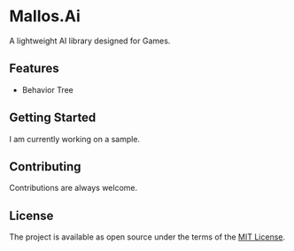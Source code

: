 # Mallos.Ai
A lightweight AI library designed for Games.

## Features

- Behavior Tree

## Getting Started
I am currently working on a sample.

## Contributing
Contributions are always welcome.

## License
The project is available as open source under the terms of the [MIT License](http://opensource.org/licenses/MIT).
